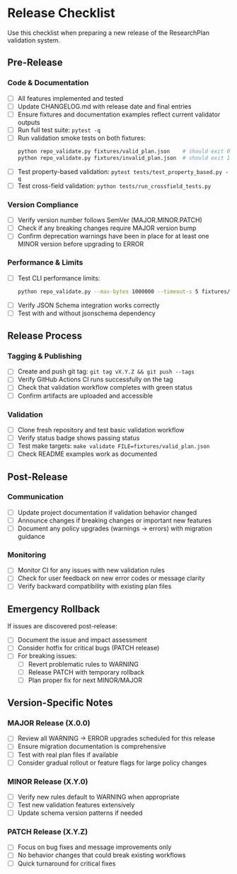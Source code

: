 # Release Checklist

Use this checklist when preparing a new release of the ResearchPlan validation system.

## Pre-Release

### Code & Documentation
- [ ] All features implemented and tested
- [ ] Update CHANGELOG.md with release date and final entries
- [ ] Ensure fixtures and documentation examples reflect current validator outputs
- [ ] Run full test suite: `pytest -q`
- [ ] Run validation smoke tests on both fixtures:
  ```bash
  python repo_validate.py fixtures/valid_plan.json    # should exit 0
  python repo_validate.py fixtures/invalid_plan.json  # should exit 1
  ```
- [ ] Test property-based validation: `pytest tests/test_property_based.py -q`
- [ ] Test cross-field validation: `python tests/run_crossfield_tests.py`

### Version Compliance
- [ ] Verify version number follows SemVer (MAJOR.MINOR.PATCH)
- [ ] Check if any breaking changes require MAJOR version bump
- [ ] Confirm deprecation warnings have been in place for at least one MINOR version before upgrading to ERROR

### Performance & Limits
- [ ] Test CLI performance limits:
  ```bash
  python repo_validate.py --max-bytes 1000000 --timeout-s 5 fixtures/valid_plan.json
  ```
- [ ] Verify JSON Schema integration works correctly
- [ ] Test with and without jsonschema dependency

## Release Process

### Tagging & Publishing
- [ ] Create and push git tag: `git tag vX.Y.Z && git push --tags`
- [ ] Verify GitHub Actions CI runs successfully on the tag
- [ ] Check that validation workflow completes with green status
- [ ] Confirm artifacts are uploaded and accessible

### Validation
- [ ] Clone fresh repository and test basic validation workflow
- [ ] Verify status badge shows passing status
- [ ] Test make targets: `make validate FILE=fixtures/valid_plan.json`
- [ ] Check README examples work as documented

## Post-Release

### Communication
- [ ] Update project documentation if validation behavior changed
- [ ] Announce changes if breaking changes or important new features
- [ ] Document any policy upgrades (warnings → errors) with migration guidance

### Monitoring
- [ ] Monitor CI for any issues with new validation rules
- [ ] Check for user feedback on new error codes or message clarity
- [ ] Verify backward compatibility with existing plan files

## Emergency Rollback

If issues are discovered post-release:

- [ ] Document the issue and impact assessment
- [ ] Consider hotfix for critical bugs (PATCH release)
- [ ] For breaking issues: 
  - [ ] Revert problematic rules to WARNING
  - [ ] Release PATCH with temporary rollback
  - [ ] Plan proper fix for next MINOR/MAJOR

## Version-Specific Notes

### MAJOR Release (X.0.0)
- [ ] Review all WARNING → ERROR upgrades scheduled for this release
- [ ] Ensure migration documentation is comprehensive
- [ ] Test with real plan files if available
- [ ] Consider gradual rollout or feature flags for large policy changes

### MINOR Release (X.Y.0)  
- [ ] Verify new rules default to WARNING when appropriate
- [ ] Test new validation features extensively
- [ ] Update schema version patterns if needed

### PATCH Release (X.Y.Z)
- [ ] Focus on bug fixes and message improvements only
- [ ] No behavior changes that could break existing workflows
- [ ] Quick turnaround for critical fixes
